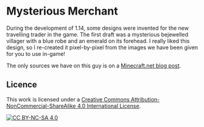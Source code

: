 # Mysterious Merchant

During the development of 1.14, some designs were invented for the new travelling trader in the game. The first draft was a mysterious bejewelled villager with a blue robe and an emerald on its forehead. I really liked this design, so I re-created it pixel-by-pixel from the images we have been given for you to use in-game!

The only sources we have on this guy is on a [Minecraft.net blog post](https://www.minecraft.net/en-us/article/meet-wandering-trader).

## Licence
This work is licensed under a
[Creative Commons Attribution-NonCommercial-ShareAlike 4.0 International License](http://creativecommons.org/licenses/by-nc-sa/4.0/).

[![CC BY-NC-SA 4.0](https://licensebuttons.net/l/by-nc-sa/4.0/88x31.png)](http://creativecommons.org/licenses/by-nc-sa/4.0/)
